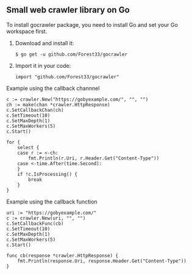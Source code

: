 ## Small web crawler library on Go

To install gocrawler package, you need to install Go and set your Go workspace first.

1. Download and install it:

       $ go get -u github.com/Forest33/gocrawler

2. Import it in your code:

       import "github.com/Forest33/gocrawler"

Example using the callback channnel

    c := crawler.New("https://gobyexample.com/", "", "")
    ch := make(chan *crawler.HttpResponse)
    c.SetCallbackChan(ch)
    c.SetTimeout(10)
    c.SetMaxDepth(1)
    c.SetMaxWorkers(5)
    c.Start()
    
    for {
        select {
        case r := <-ch:
            fmt.Println(r.Uri, r.Header.Get("Content-Type"))
        case <-time.After(time.Second):
        }
        if !c.IsProcessing() {
            break
        }
    }

Example using the callback function

    uri := "https://gobyexample.com/"
    c := crawler.New(uri, "", "")
    c.SetCallbackFunc(cb)
    c.SetTimeout(10)
    c.SetMaxDepth(1)
    c.SetMaxWorkers(5)
    c.Start()
    
    func cb(response *crawler.HttpResponse) {
        fmt.Println(response.Uri, response.Header.Get("Content-Type"))
    }
